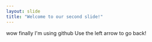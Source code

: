 ```yaml
---
layout: slide
title: "Welcome to our second slide!"
---
```

wow finally I'm using github 
Use the left arrow to go back!

